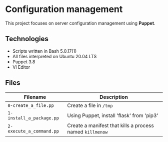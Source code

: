 # Configuration management

This project focuses on server configuration management using **Puppet**.

## Technologies
* Scripts written in Bash 5.0.17(1)
* All files interpreted on Ubuntu 20.04 LTS
* Puppet 3.8
* Vi Editor

## Files

| Filename | Description |
| -------- | ----------- |
| `0-create_a_file.pp` | Create a file in `/tmp` |
| `1-install_a_package.pp` | Using Puppet, install 'flask' from 'pip3' |
| `2-execute_a_command.pp` | Create a manifest that kills a process named `killmenow` |
